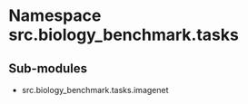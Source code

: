 Namespace src.biology_benchmark.tasks
=====================================

Sub-modules
-----------
* src.biology_benchmark.tasks.imagenet